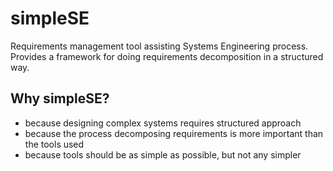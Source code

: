 # simpleSE
Requirements management tool assisting Systems Engineering process. Provides a framework for doing requirements decomposition in a structured way.


## Why simpleSE?
* because designing complex systems requires structured approach
* because the process decomposing requirements is more important than the tools used
* because tools should be as simple as possible, but not any simpler
